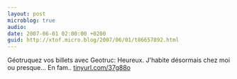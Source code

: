```yaml
---
layout: post
microblog: true
audio: 
date: 2007-06-01 02:00:00 +0200
guid: http://xtof.micro.blog/2007/06/01/t86657892.html
---
```

Géotruquez vos billets avec Geotruc:   Heureux. J'habite désormais chez moi ou presque... En fam.. [tinyurl.com/37g88o](http://tinyurl.com/37g88o)

